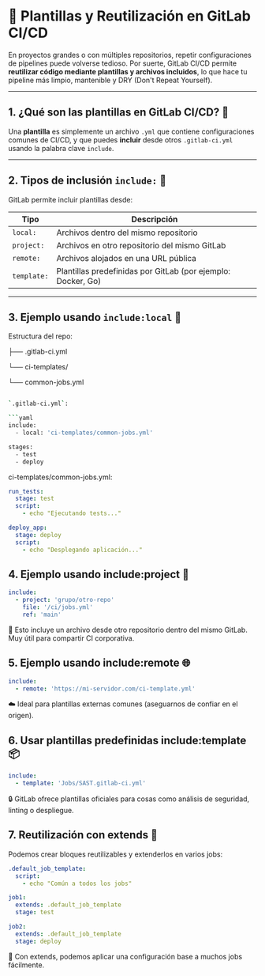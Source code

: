# 🧩 Plantillas y Reutilización en GitLab CI/CD

En proyectos grandes o con múltiples repositorios, repetir configuraciones de pipelines puede volverse tedioso. Por suerte, GitLab CI/CD permite **reutilizar código mediante plantillas y archivos incluidos**, lo que hace tu pipeline más limpio, mantenible y DRY (Don't Repeat Yourself).

---

## 1. ¿Qué son las plantillas en GitLab CI/CD? 📄

Una **plantilla** es simplemente un archivo `.yml` que contiene configuraciones comunes de CI/CD, y que puedes **incluir** desde otros `.gitlab-ci.yml` usando la palabra clave `include`.

---

## 2. Tipos de inclusión `include:` 🔗

GitLab permite incluir plantillas desde:

| Tipo                  | Descripción                                                  |
|-----------------------|--------------------------------------------------------------|
| `local:`              | Archivos dentro del mismo repositorio                        |
| `project:`            | Archivos en otro repositorio del mismo GitLab               |
| `remote:`             | Archivos alojados en una URL pública                         |
| `template:`           | Plantillas predefinidas por GitLab (por ejemplo: Docker, Go) |

---

## 3. Ejemplo usando `include:local` 📁

Estructura del repo:

├── .gitlab-ci.yml

└── ci-templates/

└── common-jobs.yml

```bash

`.gitlab-ci.yml`:

```yaml
include:
  - local: 'ci-templates/common-jobs.yml'

stages:
  - test
  - deploy
```

ci-templates/common-jobs.yml:
```yaml
run_tests:
  stage: test
  script:
    - echo "Ejecutando tests..."

deploy_app:
  stage: deploy
  script:
    - echo "Desplegando aplicación..."
```

## 4. Ejemplo usando include:project 🚀

```yaml
include:
  - project: 'grupo/otro-repo'
    file: '/ci/jobs.yml'
    ref: 'main'
```
📌 Esto incluye un archivo desde otro repositorio dentro del mismo GitLab. Muy útil para compartir CI corporativa.

## 5. Ejemplo usando include:remote 🌐

```yaml
include:
  - remote: 'https://mi-servidor.com/ci-template.yml'
```
☁️ Ideal para plantillas externas comunes (aseguarnos de confiar en el origen).

## 6. Usar plantillas predefinidas include:template 📦

```yaml
include:
  - template: 'Jobs/SAST.gitlab-ci.yml'
```
🔒 GitLab ofrece plantillas oficiales para cosas como análisis de seguridad, linting o despliegue.

## 7. Reutilización con extends 🧬
Podemos crear bloques reutilizables y extenderlos en varios jobs:
```yaml
.default_job_template:
  script:
    - echo "Común a todos los jobs"

job1:
  extends: .default_job_template
  stage: test

job2:
  extends: .default_job_template
  stage: deploy
```
🚀 Con extends, podemos aplicar una configuración base a muchos jobs fácilmente.

